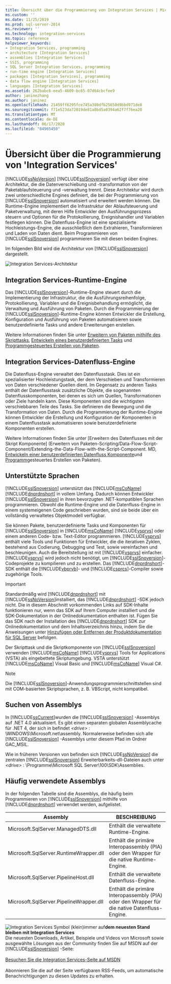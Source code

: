```yaml
---
title: Übersicht über die Programmierung von Integration Services | Microsoft-Dokumentation
ms.custom: ''
ms.date: 11/25/2019
ms.prod: sql-server-2014
ms.reviewer: ''
ms.technology: integration-services
ms.topic: reference
helpviewer_keywords:
- Integration Services, programming
- architecture [Integration Services]
- assemblies [Integration Services]
- SSIS, programming
- SQL Server Integration Services, programming
- run-time engine [Integration Services]
- packages [Integration Services], programming
- data flow engine [Integration Services]
- languages [Integration Services]
ms.assetid: 262babc6-eea5-4609-bc65-07d64cbcfee9
author: janinezhang
ms.author: janinez
ms.openlocfilehash: 21459ff6295fce745a380dfb25650d9bbd971de8
ms.sourcegitcommit: f71e523da72019de81a8bd5a0394a62f7f76ea20
ms.translationtype: MT
ms.contentlocale: de-DE
ms.lasthandoff: 06/17/2020
ms.locfileid: "84965450"
---
```

# <a name="integration-services-programming-overview"></a>Übersicht über die Programmierung von 'Integration Services'
  [!INCLUDE[ssNoVersion](../includes/ssnoversion-md.md)] [!INCLUDE[ssISnoversion](../includes/ssisnoversion-md.md)] verfügt über eine Architektur, die die Datenverschiebung und -transformation von der Paketablaufsteuerung und -verwaltung trennt. Diese Architektur wird durch zwei unterschiedliche Engines definiert, die bei der Programmierung von [!INCLUDE[ssISnoversion](../includes/ssisnoversion-md.md)] automatisiert und erweitert werden können. Die Runtime-Engine implementiert die Infrastruktur der Ablaufsteuerung und Paketverwaltung, mit deren Hilfe Entwickler den Ausführungsprozess steuern und Optionen für die Protokollierung, Ereignishandler und Variablen festlegen können. Die Datenfluss-Engine ist eine spezialisierte Hochleistungs-Engine, die ausschließlich dem Extrahieren, Transformieren und Laden von Daten dient. Beim Programmieren von [!INCLUDE[ssISnoversion](../includes/ssisnoversion-md.md)] programmieren Sie mit diesen beiden Engines.  
  
 Im folgenden Bild wird die Architektur von [!INCLUDE[ssISnoversion](../includes/ssisnoversion-md.md)] dargestellt.  
  
 ![Integration Services-Architektur](media/mw-dts-01.gif "Integration Services-Architektur")  
  
## <a name="integration-services-run-time-engine"></a>Integration Services-Runtime-Engine  
 Das [!INCLUDE[ssISnoversion](../includes/ssisnoversion-md.md)]-Runtime-Engine steuert durch die Implementierung der Infrastruktur, die die Ausführungsreihenfolge, Protokollierung, Variablen und die Ereignisbehandlung ermöglicht, die Verwaltung und Ausführung von Paketen. Durch die Programmierung der [!INCLUDE[ssISnoversion](../includes/ssisnoversion-md.md)]-Runtime-Engine können Entwickler die Erstellung, Konfiguration und Ausführung von Paketen automatisieren sowie benutzerdefinierte Tasks und andere Erweiterungen erstellen.  
  
 Weitere Informationen finden Sie unter [Erweitern von Paketen mithilfe des Skripttasks](extending-packages-scripting/task/extending-the-package-with-the-script-task.md), [Entwickeln eines benutzerdefinierten Tasks](extending-packages-custom-objects/task/developing-a-custom-task.md) und [Programmgesteuertes Erstellen von Paketen](building-packages-programmatically/building-packages-programmatically.md).  
  
## <a name="integration-services-data-flow-engine"></a>Integration Services-Datenfluss-Engine  
 Die Datenfluss-Engine verwaltet den Datenflusstask. Dies ist ein spezialisierter Hochleistungstask, der dem Verschieben und Transformieren von Daten verschiedener Quellen dient. Im Gegensatz zu anderen Tasks enthält der Datenflusstask zusätzliche Objekte, die sogenannten Datenflusskomponenten, bei denen es sich um Quellen, Transformationen oder Ziele handeln kann. Diese Komponenten sind die wichtigsten verschiebbaren Teile des Tasks. Sie definieren die Bewegung und die Transformation von Daten. Durch die Programmierung der Runtime-Engine können Entwickler die Erstellung und Konfiguration der Komponenten in einem Datenflusstask automatisieren sowie benutzerdefinierte Komponenten erstellen.  
  
 Weitere Informationen finden Sie unter [Erweitern des Datenflusses mit der Skript Komponente] (Erweitern von Paketen-Scripting/Data-Flow-Script-Component/Extending-the-Data-Flow-with-the-Script-Component. MD, [Entwickeln einer benutzerdefinierten Datenfluss Komponente](extending-packages-custom-objects/data-flow/developing-a-custom-data-flow-component.md)und [Programm](building-packages-programmatically/building-packages-programmatically.md)gesteuertes Erstellen von Paketen).  
  
## <a name="supported-languages"></a>Unterstützte Sprachen  
 [!INCLUDE[ssISnoversion](../includes/ssisnoversion-md.md)] unterstützt das [!INCLUDE[msCoName](../includes/msconame-md.md)] [!INCLUDE[dnprdnshort](../includes/dnprdnshort-md.md)] in vollem Umfang. Dadurch können Entwickler [!INCLUDE[ssISnoversion](../includes/ssisnoversion-md.md)] in ihren bevorzugten .NET-kompatiblen Sprachen programmieren. Obwohl die Runtime-Engine und die Datenfluss-Engine in einem systemeigenen Code geschrieben wurden, sind sie beide über ein vollständig verwaltetes Objektmodell verfügbar.  
  
 Sie können Pakete, benutzerdefinierte Tasks und Komponenten für [!INCLUDE[ssISnoversion](../includes/ssisnoversion-md.md)] in [!INCLUDE[msCoName](../includes/msconame-md.md)] [!INCLUDE[vsprvs](../includes/vsprvs-md.md)] oder einem anderen Code- bzw. Text-Editor programmieren. [!INCLUDE[vsprvs](../includes/vsprvs-md.md)] enthält viele Tools und Funktionen für Entwickler, die die iterativen Zyklen, bestehend aus Codierung, Debugging und Test, sowie vereinfachen und beschleunigen. Auch die Bereitstellung ist mit [!INCLUDE[vsprvs](../includes/vsprvs-md.md)] einfacher. [!INCLUDE[vsprvs](../includes/vsprvs-md.md)] wird jedoch nicht benötigt, um [!INCLUDE[ssISnoversion](../includes/ssisnoversion-md.md)]-Codeprojekte zu kompilieren und zu erstellen. Das [!INCLUDE[dnprdnshort](../includes/dnprdnshort-md.md)]-SDK enthält die [!INCLUDE[vbprvb](../includes/vbprvb-md.md)]- und [!INCLUDE[csprcs](../includes/csprcs-md.md)]-Compiler sowie zugehörige Tools.  
  
> [!IMPORTANT]  
>  Standardmäßg wird [!INCLUDE[dnprdnshort](../includes/dnprdnshort-md.md)] mit [!INCLUDE[ssNoVersion](../includes/ssnoversion-md.md)]installiert, das [!INCLUDE[dnprdnshort](../includes/dnprdnshort-md.md)] -SDK jedoch nicht. Die in diesem Abschnitt vorkommenden Links auf SDK-Inhalte funktionieren nur, wenn das SDK auf Ihrem Computer installiert und die SDK-Dokumentation in der Onlinedokumentation enthalten ist. Fügen Sie das SDK nach der Installation des [!INCLUDE[dnprdnshort](../includes/dnprdnshort-md.md)] SDK zur Onlinedokumentation und dem Inhaltsverzeichnis hinzu, indem Sie die Anweisungen unter [Hinzufügen oder Entfernen der Produktdokumentation für SQL Server](../2014-toc/index.yml) befolgen.  
  
 Der Skripttask und die Skriptkomponente von [!INCLUDE[ssISnoversion](../includes/ssisnoversion-md.md)] verwenden [!INCLUDE[msCoName](../includes/msconame-md.md)] [!INCLUDE[vsprvs](../includes/vsprvs-md.md)] Tools for Applications (VSTA) als eingebettete Skriptumgebung. VSTA unterstützt [!INCLUDE[msCoName](../includes/msconame-md.md)] Visual Basic und [!INCLUDE[msCoName](../includes/msconame-md.md)] Visual C#.  
  
> [!NOTE]  
>  Die [!INCLUDE[ssISnoversion](../includes/ssisnoversion-md.md)]-Anwendungsprogrammierschnittstellen sind mit COM-basierten Skriptsprachen, z. B. VBScript, nicht kompatibel.  
  
## <a name="locating-assemblies"></a>Suchen von Assemblys  
 In [!INCLUDE[ssCurrent](../includes/sscurrent-md.md)]wurden die [!INCLUDE[ssISnoversion](../includes/ssisnoversion-md.md)] -Assemblys auf .NET 4.0 aktualisiert. Es gibt einen separaten globalen Assemblycache für .NET 4, der sich in befindet *\<drive>* : \WINDOWS\Microsoft.net\assembly. Normalerweise befinden sich alle [!INCLUDE[ssISnoversion](../includes/ssisnoversion-md.md)] -Assemblys unter diesem Pfad im Ordner GAC_MSIL.  
  
 Wie in früheren Versionen von befinden sich [!INCLUDE[ssNoVersion](../includes/ssnoversion-md.md)] die zentralen [!INCLUDE[ssISnoversion](../includes/ssisnoversion-md.md)] Erweiterbarkeits-dll-Dateien auch unter *\<drive>* : \Programme\Microsoft SQL Server\100\SDK\Assemblies.  
  
## <a name="commonly-used-assemblies"></a>Häufig verwendete Assemblys  
 In der folgenden Tabelle sind die Assemblys, die häufig beim Programmieren von [!INCLUDE[ssISnoversion](../includes/ssisnoversion-md.md)] mithilfe von [!INCLUDE[dnprdnshort](../includes/dnprdnshort-md.md)] verwendet werden, aufgelistet.  
  
|Assembly|BESCHREIBUNG|  
|--------------|-----------------|  
|Microsoft.SqlServer.ManagedDTS.dll|Enthält die verwaltete Runtime-Engine.|  
|Microsoft.SqlServer.RuntimeWrapper.dll|Enthält die primäre Interopassembly (PIA) oder den Wrapper für die native Runtime-Engine.|  
|Microsoft.SqlServer.PipelineHost.dll|Enthält die verwaltete Datenfluss-Engine.|  
|Microsoft.SqlServer.PipelineWrapper.dll|Enthält die primäre Interopassembly (PIA) oder den Wrapper für die native Datenfluss-Engine.|  

![Integration Services Symbol (klein)](media/dts-16.gif "Integration Services (kleines Symbol)")immer auf**dem neuesten Stand bleiben mit Integration Services**  <br /> Die neuesten Downloads, Artikel, Beispiele und Videos von Microsoft sowie ausgewählte Lösungen aus der Community finden Sie auf MSDN auf der [!INCLUDE[ssISnoversion](../includes/ssisnoversion-md.md)] -Seite:<br /><br /> [Besuchen Sie die Integration Services-Seite auf MSDN](https://go.microsoft.com/fwlink/?LinkId=136655)<br /><br /> Abonnieren Sie die auf der Seite verfügbaren RSS-Feeds, um automatische Benachrichtigungen zu diesen Updates zu erhalten.  
  
  
